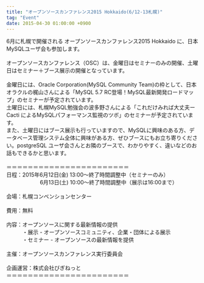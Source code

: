 ```yaml
---
title: "オープンソースカンファレンス2015 Hokkaido(6/12-13札幌)"
tag: "Event"
date: 2015-04-30 01:00:00 +0900
---
```


6月に札幌で開催される オープンソースカンファレンス2015 Hokkaido に、日本MySQLユーザ会も参加します。<br>
<br>
オープンソースカンファレンス（OSC）は、金曜日はセミナーのみの開催、土曜日はセミナー＋ブース展示の開催となっています。<br>
<br>
金曜日には、Oracle Corporation(MySQL Community Team)の枠として、日本オラクルの梶山さんによる「MySQL 5.7 RC登場！MySQL最新開発ロードマップ」のセミナーが予定されています。<br>
土曜日には、札幌MySQL勉強会の波多野さんによる「これだけみれば大丈夫ー Cacti によるMySQLパフォーマンス監視のツボ」のセミナーが予定されています。<br>
また、土曜日にはブース展示も行っていますので、MySQLに興味のある方、データベース管理システム全体に興味がある方、ぜひブースにもお立ち寄りください。postgreSQL ユーザ会さんとお隣のブースで、わかりやすく、違いなどのお話もできるかと思います。<br>
<br>
＝＝＝＝＝＝＝＝＝＝＝＝＝＝＝＝＝＝＝＝＝＝＝<br>
日程：2015年6月12日(金) 13:00〜終了時間調整中（セミナーのみ）<br>
　　　　　　 6月13日(土) 10:00〜終了時間調整中（展示は16:00まで）<br>
<br>
会場：札幌コンベンションセンター　<br>
<br>
費用：無料<br>
<br>
内容：オープンソースに関する最新情報の提供<br>
　　　・展示 - オープンソースコミュニティ、企業・団体による展示<br>
　　　・セミナー - オープンソースの最新情報を提供<br>
<br>
主催：オープンソースカンファレンス実行委員会<br>
<br>
企画運営：株式会社びぎねっと<br>
＝＝＝＝＝＝＝＝＝＝＝＝＝＝＝＝＝＝＝＝＝＝＝<br>
<br>

